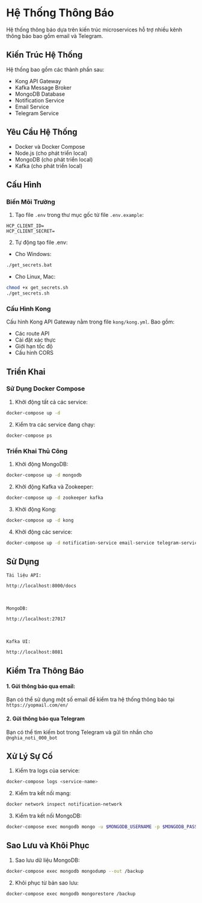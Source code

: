 # Hệ Thống Thông Báo

Hệ thống thông báo dựa trên kiến trúc microservices hỗ trợ nhiều kênh thông báo bao gồm email và Telegram.

## Kiến Trúc Hệ Thống

Hệ thống bao gồm các thành phần sau:
- Kong API Gateway
- Kafka Message Broker
- MongoDB Database
- Notification Service
- Email Service
- Telegram Service

## Yêu Cầu Hệ Thống

- Docker và Docker Compose
- Node.js (cho phát triển local)
- MongoDB (cho phát triển local)
- Kafka (cho phát triển local)

## Cấu Hình

### Biến Môi Trường

1. Tạo file `.env` trong thư mục gốc từ file `.env.example`:
```env
HCP_CLIENT_ID=
HCP_CLIENT_SECRET=
```

2. Tự động tạo file .env:
- Cho Windows:
```bash
./get_secrets.bat
```

- Cho Linux, Mac:
```bash
chmod +x get_secrets.sh
./get_secrets.sh
```

### Cấu Hình Kong

Cấu hình Kong API Gateway nằm trong file `kong/kong.yml`. Bao gồm:
- Các route API
- Cài đặt xác thực
- Giới hạn tốc độ
- Cấu hình CORS

## Triển Khai

### Sử Dụng Docker Compose

1. Khởi động tất cả các service:
```bash
docker-compose up -d
```

2. Kiểm tra các service đang chạy:
```bash
docker-compose ps
```

### Triển Khai Thủ Công

1. Khởi động MongoDB:
```bash
docker-compose up -d mongodb
```

2. Khởi động Kafka và Zookeeper:
```bash
docker-compose up -d zookeeper kafka
```

3. Khởi động Kong:
```bash
docker-compose up -d kong
```

4. Khởi động các service:
```bash
docker-compose up -d notification-service email-service telegram-service
```

## Sử Dụng

`Tài liệu API:`
```bash
http://localhost:8000/docs
```
<br>

`MongoDB:`
```bash
http://localhost:27017
```
<br>

`Kafka UI:`
```bash
http://localhost:8081
```

## Kiểm Tra Thông Báo

#### 1. Gửi thông báo qua email:
Bạn có thể sử dụng một số email để kiểm tra hệ thống thông báo tại `https://yopmail.com/en/`


#### 2. Gửi thông báo qua Telegram
Bạn có thể tìm kiếm bot trong Telegram và gửi tin nhắn cho `@nghia_noti_000_bot`

## Xử Lý Sự Cố

1. Kiểm tra logs của service:
```bash
docker-compose logs <service-name>
```

2. Kiểm tra kết nối mạng:
```bash
docker network inspect notification-network
```

3. Kiểm tra kết nối MongoDB:
```bash
docker-compose exec mongodb mongo -u $MONGODB_USERNAME -p $MONGODB_PASSWORD
```

## Sao Lưu và Khôi Phục

1. Sao lưu dữ liệu MongoDB:
```bash
docker-compose exec mongodb mongodump --out /backup
```

2. Khôi phục từ bản sao lưu:
```bash
docker-compose exec mongodb mongorestore /backup
``` 